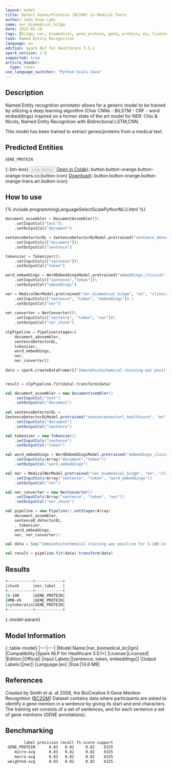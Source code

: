 ```yaml
---
layout: model
title: Detect Genes/Proteins (BC2GM) in Medical Texts
author: John Snow Labs
name: ner_biomedical_bc2gm
date: 2022-05-10
tags: [bc2gm, ner, biomedical, gene_protein, gene, protein, en, licensed, clinical]
task: Named Entity Recognition
language: en
edition: Spark NLP for Healthcare 3.5.1
spark_version: 3.0
supported: true
article_header:
  type: cover
use_language_switcher: "Python-Scala-Java"
---
```





## Description




Named Entity recognition annotator allows for a generic model to be trained by utilizing a deep learning algorithm (Char CNNs - BiLSTM - CRF - word embeddings) inspired on a former state of the art model for NER: Chiu & Nicols, Named Entity Recognition with Bidirectional LSTM,CNN.




This model has been trained to extract genes/proteins from a medical text.




## Predicted Entities




`GENE_PROTEIN`




{:.btn-box}
<button class="button button-orange" disabled>Live Demo</button>
[Open in Colab](https://colab.research.google.com/github/JohnSnowLabs/spark-nlp-workshop/blob/master/tutorials/Certification_Trainings/Healthcare/1.Clinical_Named_Entity_Recognition_Model.ipynb){:.button.button-orange.button-orange-trans.co.button-icon}
[Download](https://s3.amazonaws.com/auxdata.johnsnowlabs.com/clinical/models/ner_biomedical_bc2gm_en_3.5.1_3.0_1652184014650.zip){:.button.button-orange.button-orange-trans.arr.button-icon}




## How to use












<div class="tabs-box" markdown="1">
{% include programmingLanguageSelectScalaPythonNLU.html %}


```python
document_assembler = DocumentAssembler()\
	.setInputCol("text")\
	.setOutputCol("document")

sentenceDetectorDL = SentenceDetectorDLModel.pretrained("sentence_detector_dl_healthcare", "en", "clinical/models")\
	.setInputCols(["document"])\
	.setOutputCol("sentence")

tokenizer = Tokenizer()\
	.setInputCols(["sentence"])\
	.setOutputCol("token")

word_embeddings = WordEmbeddingsModel.pretrained("embeddings_clinical" ,"en", "clinical/models")\
	.setInputCols(["sentence","token"])\
	.setOutputCol("embeddings")

ner = MedicalNerModel.pretrained("ner_biomedical_bc2gm", "en", "clinical/models") \
	.setInputCols(["sentence", "token", "embeddings"]) \
	.setOutputCol("ner")
 
ner_converter = NerConverter()\
	.setInputCols(["sentence", "token", "ner"])\
	.setOutputCol("ner_chunk")
  
nlpPipeline = Pipeline(stages=[
	document_aAssembler,
	sentenceDetectorDL,
	tokenizer,
	word_embeddings,
	ner,
	ner_converter])
  
data = spark.createDataFrame([["Immunohistochemical staining was positive for S-100 in all 9 cases stained, positive for HMB-45 in 9 (90%) of 10, and negative for cytokeratin in all 9 cases in which myxoid melanoma remained in the block after previous sections."]]).toDF("text")


result = nlpPipeline.fit(data).transform(data)
```
```scala
val document_assembler = new Documentssembler()
	.setInputCol("text")
	.setOutputCol("document")
	
val sentenceDetectorDL =
SentenceDetectorDLModel.pretrained("sentenceetectorl_healthcare", "en", "clinical/models")
	.setInputCols("document")
	.setOutputCol("sentence")

val tokenizer = new Tokenizer()
	.setInputCols("sentence")
	.setOutputCol("token")

val word_embeddings = WordEmbeddingsModel.pretrained("embeddings_clinical" ,"en", "clinical/models")
	.setInputCols(Array("document","token"))
	.setOutputCol("word_embeddings")

val ner = MedicalNerModel.pretrained("ner_biomedical_bc2gm", "en", "clinical/models")
	.setInputCols(Array("sentence", "token", "word_embeddings"))
	.setOutputCol("ner")

val ner_converter = new NerConverter()
	.setInputCols(Array("sentence", "token", "ner"))
    .setOutputCol("ner_chunk")

val pipeline = new Pipeline().setStages(Array(
	document_assembler, 
	sentenceD_detectorDL, 
	, tokenizer, 
	word_embeddings, 
	ner, ner_converter))

val data = Seq("Immunohistochemical staining was positive for S-100 in all 9 cases stained, positive for HMB-45 in 9 (90%) of 10, and negative for cytokeratin in all 9 cases in which myxoid melanoma remained in the block after previous sections.").toDS.toDF("text")

val result = pipeline.fit(data).transform(data)
```
</div>




## Results




```bash
+-----------+------------+
|chunk      |ner_label   |
+-----------+------------+
|S-100      |GENE_PROTEIN|
|HMB-45     |GENE_PROTEIN|
|cytokeratin|GENE_PROTEIN|
+-----------+------------+
```




{:.model-param}
## Model Information




{:.table-model}
|---|---|
|Model Name:|ner_biomedical_bc2gm|
|Compatibility:|Spark NLP for Healthcare 3.5.1+|
|License:|Licensed|
|Edition:|Official|
|Input Labels:|[sentence, token, embeddings]|
|Output Labels:|[ner]|
|Language:|en|
|Size:|14.6 MB|




## References




Created by Smith et al. at 2008, the BioCreative II Gene Mention Recognition ([BC2GM](https://metatext.io/datasets/biocreative-ii-gene-mention-recognition-(bc2gm))) Dataset contains data where participants are asked to identify a gene mention in a sentence by giving its start and end characters. The training set consists of a set of sentences, and for each sentence a set of gene mentions (GENE annotations).




## Benchmarking


```bash
        label precision recall f1-score support
 GENE_PROTEIN      0.83   0.82     0.82    6325 
    micro-avg      0.83   0.82     0.82    6325
    macro-avg      0.83   0.82     0.82    6325
 weighted-avg      0.83   0.82     0.82    6325
```




<!--stackedit_data:
eyJoaXN0b3J5IjpbLTE4NDcxMTk2NDMsLTE1OTIxMDM0NzUsNT
YxOTc2Mjg0LDE2NTY2MTc4MjUsLTI2MzQ3ODc3Ml19
-->